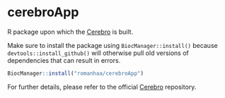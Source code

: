 # cerebroApp

R package upon which the [Cerebro](https://github.com/romanhaa/Cerebro) is built.

Make sure to install the package using `BiocManager::install()` because `devtools::install_github()` will otherwise pull old versions of dependencies that can result in errors.

```r
BiocManager::install("romanhaa/cerebroApp")
```

For further details, please refer to the official [Cerebro](https://github.com/romanhaa/Cerebro) repository.